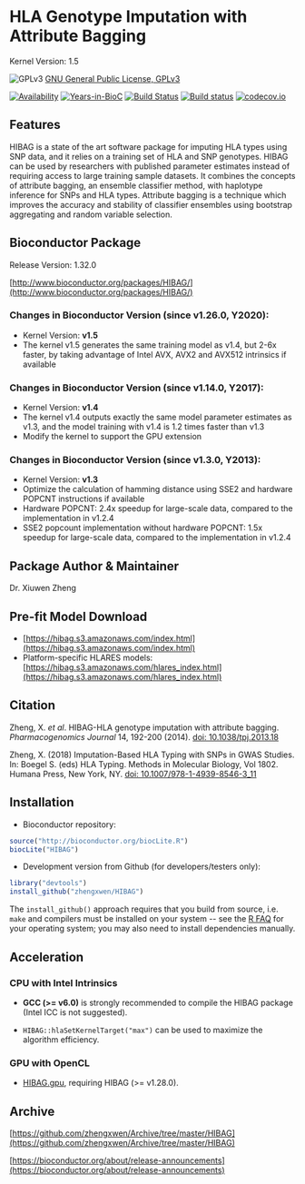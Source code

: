 HLA Genotype Imputation with Attribute Bagging
======

Kernel Version: 1.5

![GPLv3](http://www.gnu.org/graphics/gplv3-88x31.png)
[GNU General Public License, GPLv3](http://www.gnu.org/copyleft/gpl.html)

[![Availability](http://www.bioconductor.org/shields/availability/release/HIBAG.svg)](http://www.bioconductor.org/packages/release/bioc/html/HIBAG.html)
[![Years-in-BioC](http://www.bioconductor.org/shields/years-in-bioc/HIBAG.svg)](http://www.bioconductor.org/packages/release/bioc/html/HIBAG.html)
[![Build Status](https://travis-ci.org/zhengxwen/HIBAG.png)](https://travis-ci.org/zhengxwen/HIBAG)
[![Build status](https://ci.appveyor.com/api/projects/status/v650qe8ap4bojxuf?svg=true)](https://ci.appveyor.com/project/zhengxwen/hibag)
[![codecov.io](https://codecov.io/github/zhengxwen/HIBAG/coverage.svg?branch=master)](https://codecov.io/github/zhengxwen/HIBAG?branch=master)


## Features

HIBAG is a state of the art software package for imputing HLA types using SNP data, and it relies on a training set of HLA and SNP genotypes. HIBAG can be used by researchers with published parameter estimates instead of requiring access to large training sample datasets. It combines the concepts of attribute bagging, an ensemble classifier method, with haplotype inference for SNPs and HLA types. Attribute bagging is a technique which improves the accuracy and stability of classifier ensembles using bootstrap aggregating and random variable selection.


## Bioconductor Package

Release Version: 1.32.0

[http://www.bioconductor.org/packages/HIBAG/](http://www.bioconductor.org/packages/HIBAG/)


### Changes in Bioconductor Version (since v1.26.0, Y2020):

* Kernel Version: **v1.5**
* The kernel v1.5 generates the same training model as v1.4, but 2-6x faster, by taking advantage of Intel AVX, AVX2 and AVX512 intrinsics if available


### Changes in Bioconductor Version (since v1.14.0, Y2017):

* Kernel Version: **v1.4**
* The kernel v1.4 outputs exactly the same model parameter estimates as v1.3, and the model training with v1.4 is 1.2 times faster than v1.3
* Modify the kernel to support the GPU extension


### Changes in Bioconductor Version (since v1.3.0, Y2013):

* Kernel Version: **v1.3**
* Optimize the calculation of hamming distance using SSE2 and hardware POPCNT instructions if available
* Hardware POPCNT: 2.4x speedup for large-scale data, compared to the implementation in v1.2.4
* SSE2 popcount implementation without hardware POPCNT: 1.5x speedup for large-scale data, compared to the implementation in v1.2.4


## Package Author & Maintainer

Dr. Xiuwen Zheng


## Pre-fit Model Download

* [https://hibag.s3.amazonaws.com/index.html](https://hibag.s3.amazonaws.com/index.html)
* Platform-specific HLARES models: [https://hibag.s3.amazonaws.com/hlares_index.html](https://hibag.s3.amazonaws.com/hlares_index.html)


## Citation

Zheng, X. *et al*. HIBAG-HLA genotype imputation with attribute bagging. *Pharmacogenomics Journal* 14, 192-200 (2014).
[doi: 10.1038/tpj.2013.18](http://dx.doi.org/10.1038/tpj.2013.18)

Zheng, X. (2018) Imputation-Based HLA Typing with SNPs in GWAS Studies. In: Boegel S. (eds) HLA Typing. Methods in Molecular Biology, Vol 1802. Humana Press, New York, NY. [doi: 10.1007/978-1-4939-8546-3_11](https://doi.org/10.1007/978-1-4939-8546-3_11)


## Installation

* Bioconductor repository:
```R
source("http://bioconductor.org/biocLite.R")
biocLite("HIBAG")
```

* Development version from Github (for developers/testers only):
```R
library("devtools")
install_github("zhengxwen/HIBAG")
```
The `install_github()` approach requires that you build from source, i.e. `make` and compilers must be installed on your system -- see the [R FAQ](https://cran.r-project.org/faqs.html) for your operating system; you may also need to install dependencies manually.


## Acceleration

### CPU with Intel Intrinsics

* **GCC (>= v6.0)** is strongly recommended to compile the HIBAG package (Intel ICC is not suggested).

* `HIBAG::hlaSetKernelTarget("max")` can be used to maximize the algorithm efficiency.


### GPU with OpenCL

* [HIBAG.gpu](https://github.com/zhengxwen/HIBAG.gpu), requiring HIBAG (>= v1.28.0).


## Archive

[https://github.com/zhengxwen/Archive/tree/master/HIBAG](https://github.com/zhengxwen/Archive/tree/master/HIBAG)

[https://bioconductor.org/about/release-announcements](https://bioconductor.org/about/release-announcements)
